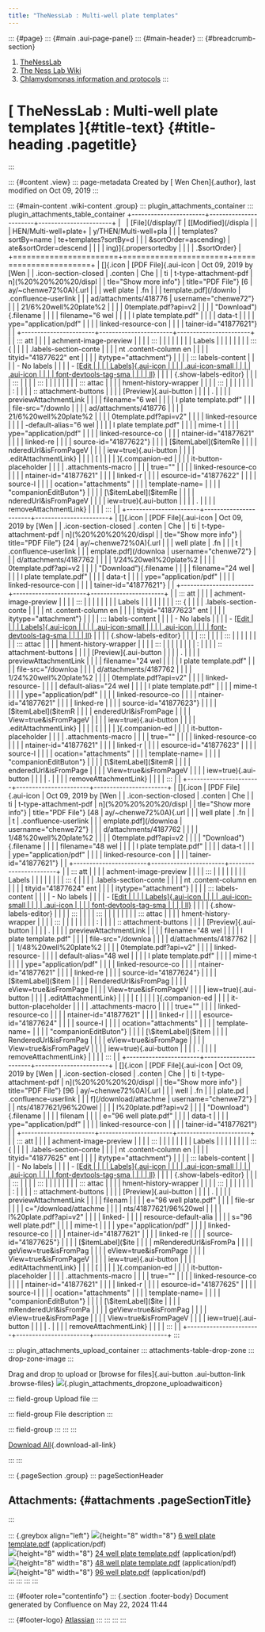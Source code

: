 ```yaml
---
title: "TheNessLab : Multi-well plate templates"
---
```


::: {#page}
::: {#main .aui-page-panel}
::: {#main-header}
::: {#breadcrumb-section}
1.  [TheNessLab](index.html)
2.  [The Ness Lab Wiki](The-Ness-Lab-Wiki_11436042.html)
3.  [Chlamydomonas information and
    protocols](Chlamydomonas-information-and-protocols_11436157.html)
:::

# [ TheNessLab : Multi-well plate templates ]{#title-text} {#title-heading .pagetitle}
:::

::: {#content .view}
::: page-metadata
Created by [ Wen Chen]{.author}, last modified on Oct 09, 2019
:::

::: {#main-content .wiki-content .group}
::: plugin_attachments_container
::: plugin_attachments_table_container
+-----------------------+-----------------------+-----------------------+
|                       | [File](/display/T     | [[Modified](/displa   |
|                       | HEN/Multi-well+plate+ | y/THEN/Multi-well+pla |
|                       | templates?sortBy=name | te+templates?sortBy=d |
|                       | &sortOrder=ascending) | ate&sortOrder=descend |
|                       |                       | ing)]{.propersortedby |
|                       |                       | .$sortOrder}          |
+=======================+=======================+=======================+
| []{.icon              | [PDF File]{.aui-icon  | Oct 09, 2019 by [Wen  |
| .icon-section-closed  | .conten               | Che                   |
| ti                    | t-type-attachment-pdf | n](%20%20%20%20/displ |
| tle="Show more info"} | title="PDF File"} [6  | ay/~chenwe72%0A){.url |
|                       | well plate            | .fn                   |
|                       | template.pdf](/downlo | .confluence-userlink  |
|                       | ad/attachments/418776 | username="chenwe72"}  |
|                       | 21/6%20well%20plate%2 |                       |
|                       | 0template.pdf?api=v2  |                       |
|                       | "Download"){.filename |                       |
|                       | filename="6 wel       |                       |
|                       | l plate template.pdf" |                       |
|                       | data-t                |                       |
|                       | ype="application/pdf" |                       |
|                       | linked-resource-con   |                       |
|                       | tainer-id="41877621"} |                       |
+-----------------------+-----------------------+-----------------------+
|                       | ::: att               |                       |
|                       | achment-image-preview |                       |
|                       | :::                   |                       |
|                       |                       |                       |
|                       | Labels                |                       |
|                       |                       |                       |
|                       | ::: {                 |                       |
|                       | .labels-section-conte |                       |
|                       | nt .content-column en |                       |
|                       | tityid="41877622" ent |                       |
|                       | itytype="attachment"} |                       |
|                       | ::: labels-content    |                       |
|                       | -   No labels         |                       |
|                       | -   [[Edit            |                       |
|                       |     Labels]{.aui-icon |                       |
|                       |     .aui-icon-small   |                       |
|                       |     .aui-icon         |                       |
|                       | font-devtools-tag-sma |                       |
|                       | ll}](# "Edit Labels") |                       |
|                       | {.show-labels-editor} |                       |
|                       | :::                   |                       |
|                       | :::                   |                       |
|                       |                       |                       |
|                       | ::: attac             |                       |
|                       | hment-history-wrapper |                       |
|                       | :::                   |                       |
|                       |                       |                       |
|                       | :                     |                       |
|                       | :: attachment-buttons |                       |
|                       | [Preview]{.aui-button |                       |
|                       | .                     |                       |
|                       | previewAttachmentLink |                       |
|                       | filename="6 wel       |                       |
|                       | l plate template.pdf" |                       |
|                       | file-src="/downlo     |                       |
|                       | ad/attachments/418776 |                       |
|                       | 21/6%20well%20plate%2 |                       |
|                       | 0template.pdf?api=v2" |                       |
|                       | linked-resource       |                       |
|                       | -default-alias="6 wel |                       |
|                       | l plate template.pdf" |                       |
|                       | mime-t                |                       |
|                       | ype="application/pdf" |                       |
|                       | linked-resource-co    |                       |
|                       | ntainer-id="41877621" |                       |
|                       | linked-re             |                       |
|                       | source-id="41877622"} |                       |
|                       | [\$itemLabel]($itemRe |                       |
|                       | nderedUrl&isFromPageV |                       |
|                       | iew=true){.aui-button |                       |
|                       | .editAttachmentLink}  |                       |
|                       | [                     |                       |
|                       | ]{.companion-ed       |                       |
|                       | it-button-placeholder |                       |
|                       | .attachments-macro    |                       |
|                       | true=""               |                       |
|                       | linked-resource-co    |                       |
|                       | ntainer-id="41877621" |                       |
|                       | linked-r              |                       |
|                       | esource-id="41877622" |                       |
|                       | source-l              |                       |
|                       | ocation="attachments" |                       |
|                       | template-name=        |                       |
|                       | "companionEditButon"} |                       |
|                       | [\$itemLabel]($itemRe |                       |
|                       | nderedUrl&isFromPageV |                       |
|                       | iew=true){.aui-button |                       |
|                       | .                     |                       |
|                       | removeAttachmentLink} |                       |
|                       | :::                   |                       |
+-----------------------+-----------------------+-----------------------+
| []{.icon              | [PDF File]{.aui-icon  | Oct 09, 2019 by [Wen  |
| .icon-section-closed  | .conten               | Che                   |
| ti                    | t-type-attachment-pdf | n](%20%20%20%20/displ |
| tle="Show more info"} | title="PDF File"} [24 | ay/~chenwe72%0A){.url |
|                       | well plate            | .fn                   |
|                       | t                     | .confluence-userlink  |
|                       | emplate.pdf](/downloa | username="chenwe72"}  |
|                       | d/attachments/4187762 |                       |
|                       | 1/24%20well%20plate%2 |                       |
|                       | 0template.pdf?api=v2  |                       |
|                       | "Download"){.filename |                       |
|                       | filename="24 wel      |                       |
|                       | l plate template.pdf" |                       |
|                       | data-t                |                       |
|                       | ype="application/pdf" |                       |
|                       | linked-resource-con   |                       |
|                       | tainer-id="41877621"} |                       |
+-----------------------+-----------------------+-----------------------+
|                       | ::: att               |                       |
|                       | achment-image-preview |                       |
|                       | :::                   |                       |
|                       |                       |                       |
|                       | Labels                |                       |
|                       |                       |                       |
|                       | ::: {                 |                       |
|                       | .labels-section-conte |                       |
|                       | nt .content-column en |                       |
|                       | tityid="41877623" ent |                       |
|                       | itytype="attachment"} |                       |
|                       | ::: labels-content    |                       |
|                       | -   No labels         |                       |
|                       | -   [[Edit            |                       |
|                       |     Labels]{.aui-icon |                       |
|                       |     .aui-icon-small   |                       |
|                       |     .aui-icon         |                       |
|                       | font-devtools-tag-sma |                       |
|                       | ll}](# "Edit Labels") |                       |
|                       | {.show-labels-editor} |                       |
|                       | :::                   |                       |
|                       | :::                   |                       |
|                       |                       |                       |
|                       | ::: attac             |                       |
|                       | hment-history-wrapper |                       |
|                       | :::                   |                       |
|                       |                       |                       |
|                       | :                     |                       |
|                       | :: attachment-buttons |                       |
|                       | [Preview]{.aui-button |                       |
|                       | .                     |                       |
|                       | previewAttachmentLink |                       |
|                       | filename="24 wel      |                       |
|                       | l plate template.pdf" |                       |
|                       | file-src="/downloa    |                       |
|                       | d/attachments/4187762 |                       |
|                       | 1/24%20well%20plate%2 |                       |
|                       | 0template.pdf?api=v2" |                       |
|                       | linked-resource-      |                       |
|                       | default-alias="24 wel |                       |
|                       | l plate template.pdf" |                       |
|                       | mime-t                |                       |
|                       | ype="application/pdf" |                       |
|                       | linked-resource-co    |                       |
|                       | ntainer-id="41877621" |                       |
|                       | linked-re             |                       |
|                       | source-id="41877623"} |                       |
|                       | [\$itemLabel]($itemR  |                       |
|                       | enderedUrl&isFromPage |                       |
|                       | View=true&isFromPageV |                       |
|                       | iew=true){.aui-button |                       |
|                       | .editAttachmentLink}  |                       |
|                       | [                     |                       |
|                       | ]{.companion-ed       |                       |
|                       | it-button-placeholder |                       |
|                       | .attachments-macro    |                       |
|                       | true=""               |                       |
|                       | linked-resource-co    |                       |
|                       | ntainer-id="41877621" |                       |
|                       | linked-r              |                       |
|                       | esource-id="41877623" |                       |
|                       | source-l              |                       |
|                       | ocation="attachments" |                       |
|                       | template-name=        |                       |
|                       | "companionEditButon"} |                       |
|                       | [\$itemLabel]($itemR  |                       |
|                       | enderedUrl&isFromPage |                       |
|                       | View=true&isFromPageV |                       |
|                       | iew=true){.aui-button |                       |
|                       | .                     |                       |
|                       | removeAttachmentLink} |                       |
|                       | :::                   |                       |
+-----------------------+-----------------------+-----------------------+
| []{.icon              | [PDF File]{.aui-icon  | Oct 09, 2019 by [Wen  |
| .icon-section-closed  | .conten               | Che                   |
| ti                    | t-type-attachment-pdf | n](%20%20%20%20/displ |
| tle="Show more info"} | title="PDF File"} [48 | ay/~chenwe72%0A){.url |
|                       | well plate            | .fn                   |
|                       | t                     | .confluence-userlink  |
|                       | emplate.pdf](/downloa | username="chenwe72"}  |
|                       | d/attachments/4187762 |                       |
|                       | 1/48%20well%20plate%2 |                       |
|                       | 0template.pdf?api=v2  |                       |
|                       | "Download"){.filename |                       |
|                       | filename="48 wel      |                       |
|                       | l plate template.pdf" |                       |
|                       | data-t                |                       |
|                       | ype="application/pdf" |                       |
|                       | linked-resource-con   |                       |
|                       | tainer-id="41877621"} |                       |
+-----------------------+-----------------------+-----------------------+
|                       | ::: att               |                       |
|                       | achment-image-preview |                       |
|                       | :::                   |                       |
|                       |                       |                       |
|                       | Labels                |                       |
|                       |                       |                       |
|                       | ::: {                 |                       |
|                       | .labels-section-conte |                       |
|                       | nt .content-column en |                       |
|                       | tityid="41877624" ent |                       |
|                       | itytype="attachment"} |                       |
|                       | ::: labels-content    |                       |
|                       | -   No labels         |                       |
|                       | -   [[Edit            |                       |
|                       |     Labels]{.aui-icon |                       |
|                       |     .aui-icon-small   |                       |
|                       |     .aui-icon         |                       |
|                       | font-devtools-tag-sma |                       |
|                       | ll}](# "Edit Labels") |                       |
|                       | {.show-labels-editor} |                       |
|                       | :::                   |                       |
|                       | :::                   |                       |
|                       |                       |                       |
|                       | ::: attac             |                       |
|                       | hment-history-wrapper |                       |
|                       | :::                   |                       |
|                       |                       |                       |
|                       | :                     |                       |
|                       | :: attachment-buttons |                       |
|                       | [Preview]{.aui-button |                       |
|                       | .                     |                       |
|                       | previewAttachmentLink |                       |
|                       | filename="48 wel      |                       |
|                       | l plate template.pdf" |                       |
|                       | file-src="/downloa    |                       |
|                       | d/attachments/4187762 |                       |
|                       | 1/48%20well%20plate%2 |                       |
|                       | 0template.pdf?api=v2" |                       |
|                       | linked-resource-      |                       |
|                       | default-alias="48 wel |                       |
|                       | l plate template.pdf" |                       |
|                       | mime-t                |                       |
|                       | ype="application/pdf" |                       |
|                       | linked-resource-co    |                       |
|                       | ntainer-id="41877621" |                       |
|                       | linked-re             |                       |
|                       | source-id="41877624"} |                       |
|                       | [\$itemLabel]($item   |                       |
|                       | RenderedUrl&isFromPag |                       |
|                       | eView=true&isFromPage |                       |
|                       | View=true&isFromPageV |                       |
|                       | iew=true){.aui-button |                       |
|                       | .editAttachmentLink}  |                       |
|                       | [                     |                       |
|                       | ]{.companion-ed       |                       |
|                       | it-button-placeholder |                       |
|                       | .attachments-macro    |                       |
|                       | true=""               |                       |
|                       | linked-resource-co    |                       |
|                       | ntainer-id="41877621" |                       |
|                       | linked-r              |                       |
|                       | esource-id="41877624" |                       |
|                       | source-l              |                       |
|                       | ocation="attachments" |                       |
|                       | template-name=        |                       |
|                       | "companionEditButon"} |                       |
|                       | [\$itemLabel]($item   |                       |
|                       | RenderedUrl&isFromPag |                       |
|                       | eView=true&isFromPage |                       |
|                       | View=true&isFromPageV |                       |
|                       | iew=true){.aui-button |                       |
|                       | .                     |                       |
|                       | removeAttachmentLink} |                       |
|                       | :::                   |                       |
+-----------------------+-----------------------+-----------------------+
| []{.icon              | [PDF File]{.aui-icon  | Oct 09, 2019 by [Wen  |
| .icon-section-closed  | .conten               | Che                   |
| ti                    | t-type-attachment-pdf | n](%20%20%20%20/displ |
| tle="Show more info"} | title="PDF File"} [96 | ay/~chenwe72%0A){.url |
|                       | well                  | .fn                   |
|                       | plate.pd              | .confluence-userlink  |
|                       | f](/download/attachme | username="chenwe72"}  |
|                       | nts/41877621/96%20wel |                       |
|                       | l%20plate.pdf?api=v2  |                       |
|                       | "Download"){.filename |                       |
|                       | filenam               |                       |
|                       | e="96 well plate.pdf" |                       |
|                       | data-t                |                       |
|                       | ype="application/pdf" |                       |
|                       | linked-resource-con   |                       |
|                       | tainer-id="41877621"} |                       |
+-----------------------+-----------------------+-----------------------+
|                       | ::: att               |                       |
|                       | achment-image-preview |                       |
|                       | :::                   |                       |
|                       |                       |                       |
|                       | Labels                |                       |
|                       |                       |                       |
|                       | ::: {                 |                       |
|                       | .labels-section-conte |                       |
|                       | nt .content-column en |                       |
|                       | tityid="41877625" ent |                       |
|                       | itytype="attachment"} |                       |
|                       | ::: labels-content    |                       |
|                       | -   No labels         |                       |
|                       | -   [[Edit            |                       |
|                       |     Labels]{.aui-icon |                       |
|                       |     .aui-icon-small   |                       |
|                       |     .aui-icon         |                       |
|                       | font-devtools-tag-sma |                       |
|                       | ll}](# "Edit Labels") |                       |
|                       | {.show-labels-editor} |                       |
|                       | :::                   |                       |
|                       | :::                   |                       |
|                       |                       |                       |
|                       | ::: attac             |                       |
|                       | hment-history-wrapper |                       |
|                       | :::                   |                       |
|                       |                       |                       |
|                       | :                     |                       |
|                       | :: attachment-buttons |                       |
|                       | [Preview]{.aui-button |                       |
|                       | .                     |                       |
|                       | previewAttachmentLink |                       |
|                       | filenam               |                       |
|                       | e="96 well plate.pdf" |                       |
|                       | file-sr               |                       |
|                       | c="/download/attachme |                       |
|                       | nts/41877621/96%20wel |                       |
|                       | l%20plate.pdf?api=v2" |                       |
|                       | linked-               |                       |
|                       | resource-default-alia |                       |
|                       | s="96 well plate.pdf" |                       |
|                       | mime-t                |                       |
|                       | ype="application/pdf" |                       |
|                       | linked-resource-co    |                       |
|                       | ntainer-id="41877621" |                       |
|                       | linked-re             |                       |
|                       | source-id="41877625"} |                       |
|                       | [\$itemLabel]($ite    |                       |
|                       | mRenderedUrl&isFromPa |                       |
|                       | geView=true&isFromPag |                       |
|                       | eView=true&isFromPage |                       |
|                       | View=true&isFromPageV |                       |
|                       | iew=true){.aui-button |                       |
|                       | .editAttachmentLink}  |                       |
|                       | [                     |                       |
|                       | ]{.companion-ed       |                       |
|                       | it-button-placeholder |                       |
|                       | .attachments-macro    |                       |
|                       | true=""               |                       |
|                       | linked-resource-co    |                       |
|                       | ntainer-id="41877621" |                       |
|                       | linked-r              |                       |
|                       | esource-id="41877625" |                       |
|                       | source-l              |                       |
|                       | ocation="attachments" |                       |
|                       | template-name=        |                       |
|                       | "companionEditButon"} |                       |
|                       | [\$itemLabel]($ite    |                       |
|                       | mRenderedUrl&isFromPa |                       |
|                       | geView=true&isFromPag |                       |
|                       | eView=true&isFromPage |                       |
|                       | View=true&isFromPageV |                       |
|                       | iew=true){.aui-button |                       |
|                       | .                     |                       |
|                       | removeAttachmentLink} |                       |
|                       | :::                   |                       |
+-----------------------+-----------------------+-----------------------+
:::

::: plugin_attachments_upload_container
::: attachments-table-drop-zone
::: drop-zone-image
:::

Drag and drop to upload or [browse for files]{.aui-button
.aui-button-link .browse-files}
![](images/icons/wait.gif){.plugin_attachments_dropzone_uploadwaiticon}

::: field-group
Upload file
:::

::: field-group
File description
:::

::: field-group
:::
:::
:::

<div>

[Download
All](/pages/downloadallattachments.action?pageId=41877621 "Download all the latest versions of attachments on this page as single zip file."){.download-all-link}

</div>
:::
:::

::: {.pageSection .group}
::: pageSectionHeader
## Attachments: {#attachments .pageSectionTitle}
:::

::: {.greybox align="left"}
![](images/icons/bullet_blue.gif){height="8" width="8"} [6 well plate
template.pdf](attachments/41877621/41877622.pdf) (application/pdf)\
![](images/icons/bullet_blue.gif){height="8" width="8"} [24 well plate
template.pdf](attachments/41877621/41877623.pdf) (application/pdf)\
![](images/icons/bullet_blue.gif){height="8" width="8"} [48 well plate
template.pdf](attachments/41877621/41877624.pdf) (application/pdf)\
![](images/icons/bullet_blue.gif){height="8" width="8"} [96 well
plate.pdf](attachments/41877621/41877625.pdf) (application/pdf)\
:::
:::
:::
:::

::: {#footer role="contentinfo"}
::: {.section .footer-body}
Document generated by Confluence on May 22, 2024 11:44

::: {#footer-logo}
[Atlassian](https://www.atlassian.com/)
:::
:::
:::
:::
